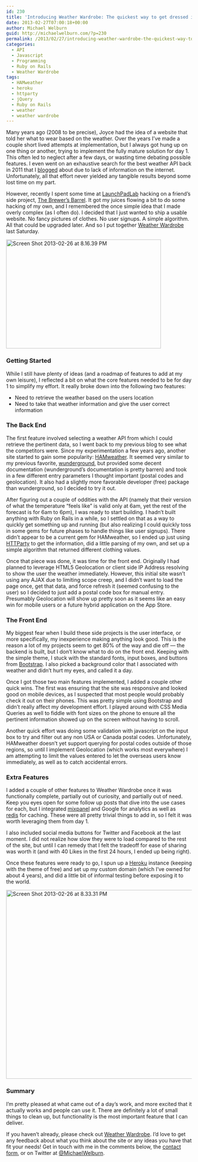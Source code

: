 ```yaml
---
id: 230
title: 'Introducing Weather Wardrobe: The quickest way to get dressed in the morning'
date: 2013-02-27T07:00:18+00:00
author: Michael Welburn
guid: http://michaelwelburn.com/?p=230
permalink: /2013/02/27/introducing-weather-wardrobe-the-quickest-way-to-get-dressed-in-the-morning/
categories:
  - API
  - Javascript
  - Programming
  - Ruby on Rails
  - Weather Wardrobe
tags:
  - HAMweather
  - heroku
  - httparty
  - jQuery
  - Ruby on Rails
  - weather
  - weather wardrobe
---
```

Many years ago (2008 to be precise), Joyce had the idea of a website that told her what to wear based on the weather. Over the years I&#8217;ve made a couple short lived attempts at implementation, but I always got hung up on one thing or another, trying to implement the fully mature solution for day 1. This often led to neglect after a few days, or wasting time debating possible features. I even went on an exhaustive search for the best weather API back in 2011 that I <a title="Comparing Weather APIs" href="http://michaelwelburn.com/2011/11/02/comparing-weather-apis/" target="_blank">blogged</a> about due to lack of information on the internet. Unfortunately, all that effort never yielded any tangible results beyond some lost time on my part.

However, recently I spent some time at <a title="LaunchPadLab" href="http://launchpadlab.com/" target="_blank">LaunchPadLab</a> hacking on a friend&#8217;s side project, <a title="The Brewer's Barrel" href="http://thebrewersbarrel.com/" target="_blank">The Brewer&#8217;s Barrel</a>. It got my juices flowing a bit to do some hacking of my own, and I remembered the once simple idea that I made overly complex (as I often do). I decided that I just wanted to ship a usable website. No fancy pictures of clothes. No user signups. A simple algorithm. All that could be upgraded later. And so I put together <a title="Weather Wardrobe" href="http://www.weatherwardrobe.com" target="_blank">Weather Wardrobe</a> last Saturday.

<img class="size-full wp-image-242 aligncenter" alt="Screen Shot 2013-02-26 at 8.16.39 PM" src="http://michaelwelburn.com/wp-content/uploads/2013/02/Screen-Shot-2013-02-26-at-8.16.39-PM.png" width="420" height="296" srcset="http://michaelwelburn.com/wp-content/uploads/2013/02/Screen-Shot-2013-02-26-at-8.16.39-PM.png 420w, http://michaelwelburn.com/wp-content/uploads/2013/02/Screen-Shot-2013-02-26-at-8.16.39-PM-300x211.png 300w" sizes="(max-width: 420px) 100vw, 420px" />

<!--more-->

### Getting Started

While I still have plenty of ideas (and a roadmap of features to add at my own leisure), I reflected a bit on what the core features needed to be for day 1 to simplify my effort. It really broke down into the following two features:

  * <span style="line-height: 15px;">Need to retrieve the weather based on the users location</span>
  * Need to take that weather information and give the user correct information

### The Back End

The first feature involved selecting a weather API from which I could retrieve the pertinent data, so I went back to my previous blog to see what the competitors were. Since my experimentation a few years ago, another site started to gain some popularity: <a title="HAMweather" href="http://www.hamweather.com" target="_blank">HAMweather</a>. It seemed very similar to my previous favorite, <a title="wunderground" href="http://wunderground.com" target="_blank">wunderground</a>, but provided some decent documentation (wunderground&#8217;s documentation is pretty barren) and took in a few different entry parameters I thought important (postal codes and geolocation). It also had a slightly more favorable developer (free) package than wunderground, so I decided to try it out.

After figuring out a couple of oddities with the API (namely that their version of what the temperature &#8220;feels like&#8221; is valid only at 6am, yet the rest of the forecast is for 6am to 6pm), I was ready to start building. I hadn&#8217;t built anything with Ruby on Rails in a while, so I settled on that as a way to quickly get something up and running (but also realizing I could quickly toss in some gems for future phases to handle things like user signups). There didn&#8217;t appear to be a current gem for HAMweather, so I ended up just using <a title="HTTParty" href="https://github.com/jnunemaker/httparty" target="_blank">HTTParty</a> to get the information, did a little parsing of my own, and set up a simple algorithm that returned different clothing values.

Once that piece was done, it was time for the front end. Originally I had planned to leverage HTML5 Geolocation or client side IP Address resolving to show the user the weather immediately. However, this initial site wasn&#8217;t using any AJAX due to limiting scope creep, and I didn&#8217;t want to load the page once, get that data, and force refresh it (seemed confusing to the user) so I decided to just add a postal code box for manual entry. Presumably Geolocation will show up pretty soon as it seems like an easy win for mobile users or a future hybrid application on the App Store.

### The Front End

My biggest fear when I build these side projects is the user interface, or more specifically, my inexperience making anything look good. This is the reason a lot of my projects seem to get 80% of the way and die off &#8212; the backend is built, but I don&#8217;t know what to do on the front end. Keeping with the simple theme, I stuck with the standard fonts, input boxes, and buttons from <a title="Twitter Bootstrap" href="http://twitter.github.com/bootstrap/" target="_blank">Bootstrap</a>. I also picked a background color that I associated with weather and didn&#8217;t hurt my eyes, and called it a day.

Once I got those two main features implemented, I added a couple other quick wins. The first was ensuring that the site was responsive and looked good on mobile devices, as I suspected that most people would probably check it out on their phones. This was pretty simple using Bootstrap and didn&#8217;t really affect my development effort. I played around with CSS Media Queries as well to fiddle with font sizes on the phone to ensure all the pertinent information showed up on the screen without having to scroll.

Another quick effort was doing some validation with javascript on the input box to try and filter out any non USA or Canada postal codes. Unfortunately, HAMweather doesn&#8217;t yet support querying for postal codes outside of those regions, so until I implement Geolocation (which works most everywhere) I am attempting to limit the values entered to let the overseas users know immediately, as well as to catch accidental errors.

### Extra Features

I added a couple of other features to Weather Wardrobe once it was functionally complete, partially out of curiosity, and partially out of need. Keep you eyes open for some follow up posts that dive into the use cases for each, but I integrated <a title="mixpanel" href="http://mixpanel.com" target="_blank">mixpanel</a> and Google for analytics as well as <a title="redis" href="http://redis.io/" target="_blank">redis</a> for caching. These were all pretty trivial things to add in, so I felt it was worth leveraging them from day 1.

I also included social media buttons for Twitter and Facebook at the last moment. I did not realize how slow they were to load compared to the rest of the site, but until I can remedy that I felt the tradeoff for ease of sharing was worth it (and with 40 Likes in the first 24 hours, I ended up being right).

Once these features were ready to go, I spun up a <a title="Heroku" href="http://heroku.com" target="_blank">Heroku</a> instance (keeping with the theme of free) and set up my custom domain (which I&#8217;ve owned for about 4 years), and did a little bit of informal testing before exposing it to the world.

[<img class="alignnone size-full wp-image-243 aligncenter" alt="Screen Shot 2013-02-26 at 8.33.31 PM" src="http://michaelwelburn.com/wp-content/uploads/2013/02/Screen-Shot-2013-02-26-at-8.33.31-PM.png" width="603" height="513" srcset="http://michaelwelburn.com/wp-content/uploads/2013/02/Screen-Shot-2013-02-26-at-8.33.31-PM.png 603w, http://michaelwelburn.com/wp-content/uploads/2013/02/Screen-Shot-2013-02-26-at-8.33.31-PM-300x255.png 300w" sizes="(max-width: 603px) 100vw, 603px" />](http://www.weatherwardrobe.com)

### Summary

I&#8217;m pretty pleased at what came out of a day&#8217;s work, and more excited that it actually works and people can use it. There are definitely a lot of small things to clean up, but functionality is the most important feature that I can deliver.

If you haven&#8217;t already, please check out <a title="Weather Wardrobe" href="http://www.weatherwardrobe.com" target="_blank">Weather Wardrobe</a>. I&#8217;d love to get any feedback about what you think about the site or any ideas you have that fit your needs! Get in touch with me in the comments below, the <a title="Contact" href="http://michaelwelburn.com/contact/" target="_blank">contact form</a>, or on Twitter at <a title="Twitter" href="http://twitter.com/MichaelWelburn" target="_blank">@MichaelWelburn</a>.
